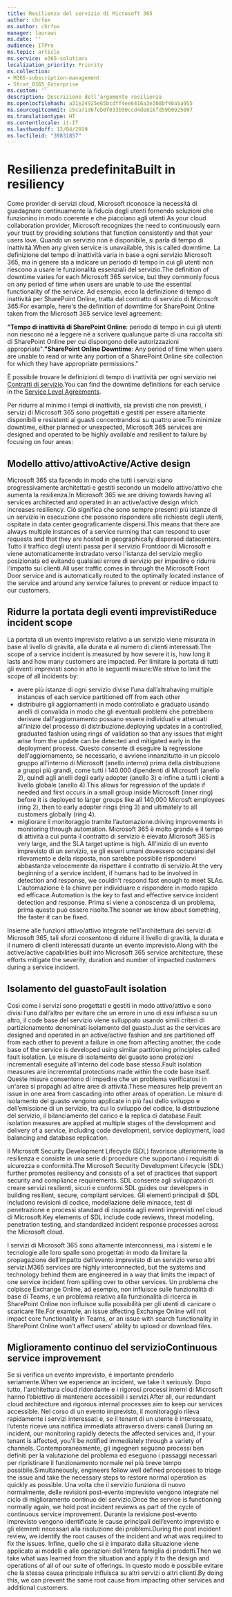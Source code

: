 ```yaml
---
title: Resilienza del servizio di Microsoft 365
author: chrfox
ms.author: chrfox
manager: laurawi
ms.date: ''
audience: ITPro
ms.topic: article
ms.service: o365-solutions
localization_priority: Priority
ms.collection:
- M365-subscription-management
- Strat_O365_Enterprise
ms.custom: ''
description: Descrizione dell’argomento resilienza
ms.openlocfilehash: a31e24925e65bcdff4ee6416a3e308bf46a5a955
ms.sourcegitcommit: c5ca71d6feb0f033b50ccd4de816fd59b0925007
ms.translationtype: HT
ms.contentlocale: it-IT
ms.lasthandoff: 12/04/2019
ms.locfileid: "39831857"
---
```

# <a name="built-in-resiliency"></a><span data-ttu-id="0a1f5-103">Resilienza predefinita</span><span class="sxs-lookup"><span data-stu-id="0a1f5-103">Built in resiliency</span></span>

<span data-ttu-id="0a1f5-104">Come provider di servizi cloud, Microsoft riconosce la necessità di guadagnare continuamente la fiducia degli utenti fornendo soluzioni che funzionino in modo coerente e che piacciano agli utenti.</span><span class="sxs-lookup"><span data-stu-id="0a1f5-104">As your cloud collaboration provider, Microsoft recognizes the need to continuously earn your trust by providing solutions that function consistently and that your users love.</span></span> <span data-ttu-id="0a1f5-105">Quando un servizio non è disponibile, si parla di tempo di inattività.</span><span class="sxs-lookup"><span data-stu-id="0a1f5-105">When any given service is unavailable, this is called downtime.</span></span> <span data-ttu-id="0a1f5-106">La definizione del tempo di inattività varia in base a ogni servizio Microsoft 365, ma in genere sta a indicare un periodo di tempo in cui gli utenti non riescono a usare le funzionalità essenziali del servizio.</span><span class="sxs-lookup"><span data-stu-id="0a1f5-106">The definition of downtime varies for each Microsoft 365 service, but they commonly focus on any period of time when users are unable to use the essential functionality of the service.</span></span> <span data-ttu-id="0a1f5-107">Ad esempio, ecco la definizione di tempo di inattività per SharePoint Online, tratta dal contratto di servizio di Microsoft 365:</span><span class="sxs-lookup"><span data-stu-id="0a1f5-107">For example, here's the definition of downtime for SharePoint Online taken from the Microsoft 365 service level agreement:</span></span>

<span data-ttu-id="0a1f5-108">**“Tempo di inattività di SharePoint Online**: periodo di tempo in cui gli utenti non riescono né a leggere né a scrivere qualunque parte di una raccolta siti di SharePoint Online per cui dispongono delle autorizzazioni appropriate".</span><span class="sxs-lookup"><span data-stu-id="0a1f5-108">**"SharePoint Online Downtime**: Any period of time when users are unable to read or write any portion of a SharePoint Online site collection for which they have appropriate permissions."</span></span>

<span data-ttu-id="0a1f5-109">È possibile trovare le definizioni di tempo di inattività per ogni servizio nei [Contratti di servizio](https://www.microsoftvolumelicensing.com/DocumentSearch.aspx?Mode=3&DocumentTypeId=37).</span><span class="sxs-lookup"><span data-stu-id="0a1f5-109">You can find the downtime definitions for each service in the [Service Level Agreements](https://www.microsoftvolumelicensing.com/DocumentSearch.aspx?Mode=3&DocumentTypeId=37).</span></span>

<span data-ttu-id="0a1f5-110">Per ridurre al minimo i tempi di inattività, sia previsti che non previsti, i servizi di Microsoft 365 sono progettati e gestiti per essere altamente disponibili e resistenti ai guasti concentrandosi su quattro aree:</span><span class="sxs-lookup"><span data-stu-id="0a1f5-110">To minimize downtime, either planned or unexpected, Microsoft 365 services are designed and operated to be highly available and resilient to failure by focusing on four areas:</span></span>

## <a name="activeactive-design"></a><span data-ttu-id="0a1f5-111">Modello attivo/attivo</span><span class="sxs-lookup"><span data-stu-id="0a1f5-111">Active/Active design</span></span>

<span data-ttu-id="0a1f5-112">Microsoft 365 sta facendo in modo che tutti i servizi siano progressivamente architettati e gestiti secondo un modello attivo/attivo che aumenta la resilienza.</span><span class="sxs-lookup"><span data-stu-id="0a1f5-112">In Microsoft 365 we are driving towards having all services architected and operated in an active/active design which increases resiliency.</span></span> <span data-ttu-id="0a1f5-113">Ciò significa che sono sempre presenti più istanze di un servizio in esecuzione che possono rispondere alle richieste degli utenti, ospitate in data center geograficamente dispersi.</span><span class="sxs-lookup"><span data-stu-id="0a1f5-113">This means that there are always multiple instances of a service running that can respond to user requests and that they are hosted in geographically dispersed datacenters.</span></span> <span data-ttu-id="0a1f5-114">Tutto il traffico degli utenti passa per il servizio Frontdoor di Microsoft e viene automaticamente instradato verso l'istanza del servizio meglio posizionata ed evitando qualsiasi errore di servizio per impedire o ridurre l'impatto sui clienti.</span><span class="sxs-lookup"><span data-stu-id="0a1f5-114">All user traffic comes in through the Microsoft Front Door service and is automatically routed to the optimally located instance of the service and around any service failures to prevent or reduce impact to our customers.</span></span>

## <a name="reduce-incident-scope"></a><span data-ttu-id="0a1f5-115">Ridurre la portata degli eventi imprevisti</span><span class="sxs-lookup"><span data-stu-id="0a1f5-115">Reduce incident scope</span></span>

<span data-ttu-id="0a1f5-116">La portata di un evento imprevisto relativo a un servizio viene misurata in base al livello di gravità, alla durata e al numero di clienti interessati.</span><span class="sxs-lookup"><span data-stu-id="0a1f5-116">The scope of a service incident is measured by how severe it is, how long it lasts and how many customers are impacted.</span></span> <span data-ttu-id="0a1f5-117">Per limitare la portata di tutti gli eventi imprevisti sono in atto le seguenti misure:</span><span class="sxs-lookup"><span data-stu-id="0a1f5-117">We strive to limit the scope of all incidents by:</span></span>

- <span data-ttu-id="0a1f5-118">avere più istanze di ogni servizio divise l’una dall’altra</span><span class="sxs-lookup"><span data-stu-id="0a1f5-118">having multiple instances of each service partitioned off from each other</span></span>
- <span data-ttu-id="0a1f5-119">distribuire gli aggiornamenti in modo controllato e graduato usando anelli di convalida in modo che gli eventuali problemi che potrebbero derivare dall'aggiornamento possano essere individuati e attenuati all'inizio del processo di distribuzione.</span><span class="sxs-lookup"><span data-stu-id="0a1f5-119">deploying updates in a controlled, graduated fashion using rings of validation so that any issues that might arise from the update can be detected and mitigated early in the deployment process.</span></span> <span data-ttu-id="0a1f5-120">Questo consente di eseguire la regressione dell'aggiornamento, se necessario, e avviene innanzitutto in un piccolo gruppo all'interno di Microsoft (anello interno) prima della distribuzione a gruppi più grandi, come tutti i 140.000 dipendenti di Microsoft (anello 2), quindi agli anelli degli early adopter (anello 3) e infine a tutti i clienti a livello globale (anello 4).</span><span class="sxs-lookup"><span data-stu-id="0a1f5-120">This allows for regression of the update if needed and first occurs in a small group inside Microsoft (inner ring) before it is deployed to larger groups like all 140,000 Microsft employees (ring 2), then to early adopter rings (ring 3) and ultimately to all customers globally (ring 4).</span></span>
- <span data-ttu-id="0a1f5-121">migliorare il monitoraggio tramite l’automazione.</span><span class="sxs-lookup"><span data-stu-id="0a1f5-121">driving improvements in monitoring through automation.</span></span> <span data-ttu-id="0a1f5-122">Microsoft 365 è molto grande e il tempo di attività a cui punta il contratto di servizio è elevato.</span><span class="sxs-lookup"><span data-stu-id="0a1f5-122">Microsoft 365 is very large, and the SLA target uptime is high.</span></span> <span data-ttu-id="0a1f5-123">All'inizio di un evento imprevisto di un servizio, se gli esseri umani dovessero occuparsi del rilevamento e della risposta, non sarebbe possibile rispondervi abbastanza velocemente da rispettare il contratto di servizio.</span><span class="sxs-lookup"><span data-stu-id="0a1f5-123">At the very beginning of a service incident, if humans had to be involved in detection and response, we couldn't respond fast enough to meet SLAs.</span></span> <span data-ttu-id="0a1f5-124">L'automazione è la chiave per individuare e rispondere in modo rapido ed efficace.</span><span class="sxs-lookup"><span data-stu-id="0a1f5-124">Automation is the key to fast and effective service incident detection and response.</span></span> <span data-ttu-id="0a1f5-125">Prima si viene a conoscenza di un problema, prima questo può essere risolto.</span><span class="sxs-lookup"><span data-stu-id="0a1f5-125">The sooner we know about something, the faster it can be fixed.</span></span>

<span data-ttu-id="0a1f5-126">Insieme alle funzioni attivo/attivo integrate nell'architettura dei servizi di Microsoft 365, tali sforzi consentono di ridurre il livello di gravità, la durata e il numero di clienti interessati durante un evento imprevisto.</span><span class="sxs-lookup"><span data-stu-id="0a1f5-126">Along with the active/active capabilities built into Microsoft 365 service architecture, these efforts mitigate the severity, duration and number of impacted customers during a service incident.</span></span>  

## <a name="fault-isolation"></a><span data-ttu-id="0a1f5-127">Isolamento del guasto</span><span class="sxs-lookup"><span data-stu-id="0a1f5-127">Fault isolation</span></span>

<span data-ttu-id="0a1f5-128">Così come i servizi sono progettati e gestiti in modo attivo/attivo e sono divisi l’uno dall’altro per evitare che un errore in uno di essi influisca su un altro, il code base del servizio viene sviluppato usando simili criteri di partizionamento denominati isolamento del guasto.</span><span class="sxs-lookup"><span data-stu-id="0a1f5-128">Just as the services are designed and operated in an active/active fashion and are partitioned off from each other to prevent a failure in one from affecting another, the code base of the service is developed using similar partitioning principles called fault isolation.</span></span> <span data-ttu-id="0a1f5-129">Le misure di isolamento del guasto sono protezioni incrementali eseguite all'interno del code base stesso.</span><span class="sxs-lookup"><span data-stu-id="0a1f5-129">Fault isolation measures are incremental protections made within the code base itself.</span></span> <span data-ttu-id="0a1f5-130">Queste misure consentono di impedire che un problema verificatosi in un'area si propaghi ad altre aree di attività.</span><span class="sxs-lookup"><span data-stu-id="0a1f5-130">These measures help prevent an issue in one area from cascading into other areas of operation.</span></span>
<span data-ttu-id="0a1f5-131">Le misure di isolamento del guasto vengono applicate in più fasi dello sviluppo e dell’emissione di un servizio, tra cui lo sviluppo del codice, la distribuzione del servizio, il bilanciamento del carico e la replica di database.</span><span class="sxs-lookup"><span data-stu-id="0a1f5-131">Fault isolation measures are applied at multiple stages of the development and delivery of a service, including code development, service deployment, load balancing and database replication.</span></span>

<span data-ttu-id="0a1f5-132">Il Microsoft Security Development Lifecycle (SDL) favorisce ulteriormente la resilienza e consiste in una serie di procedure che supportano i requisiti di sicurezza e conformità.</span><span class="sxs-lookup"><span data-stu-id="0a1f5-132">The Microsoft Security Development Lifecycle (SDL) further promotes resiliency and consists of a set of practices that support security and compliance requirements.</span></span> <span data-ttu-id="0a1f5-133">SDL consente agli sviluppatori di creare servizi resilienti, sicuri e conformi.</span><span class="sxs-lookup"><span data-stu-id="0a1f5-133">SDL guides our developers in building resilient, secure, compliant services.</span></span> <span data-ttu-id="0a1f5-134">Gli elementi principali di SDL includono revisioni di codice, modellazione delle minacce, test di penetrazione e processi standard di risposta agli eventi imprevisti nel cloud di Microsoft.</span><span class="sxs-lookup"><span data-stu-id="0a1f5-134">Key elements of SDL include code reviews, threat modeling, penetration testing, and standardized incident response processes across the Microsoft cloud.</span></span>

<span data-ttu-id="0a1f5-135">I servizi di Microsoft 365 sono altamente interconnessi, ma i sistemi e le tecnologie alle loro spalle sono progettati in modo da limitare la propagazione dell’impatto dell’evento imprevisto di un servizio verso altri servizi.</span><span class="sxs-lookup"><span data-stu-id="0a1f5-135">M365 services are highly interconnected, but the systems and technology behind them are engineered in a way that limits the impact of one service incident from spilling over to other services.</span></span> <span data-ttu-id="0a1f5-136">Un problema che colpisce Exchange Online, ad esempio, non influisce sulle funzionalità di base di Teams, e un problema relativo alla funzionalità di ricerca in SharePoint Online non influisce sulla possibilità per gli utenti di caricare o scaricare file.</span><span class="sxs-lookup"><span data-stu-id="0a1f5-136">For example, an issue affecting Exchange Online will not impact core functionality in Teams, or an issue with search functionality in SharePoint Online won’t affect users’ ability to upload or download files.</span></span>

## <a name="continuous-service-improvement"></a><span data-ttu-id="0a1f5-137">Miglioramento continuo del servizio</span><span class="sxs-lookup"><span data-stu-id="0a1f5-137">Continuous service improvement</span></span>

<span data-ttu-id="0a1f5-138">Se si verifica un evento imprevisto, è importante prenderlo seriamente.</span><span class="sxs-lookup"><span data-stu-id="0a1f5-138">When we experience an incident, we take it seriously.</span></span> <span data-ttu-id="0a1f5-139">Dopo tutto, l'architettura cloud ridondante e i rigorosi processi interni di Microsoft hanno l’obiettivo di mantenere accessibili i servizi.</span><span class="sxs-lookup"><span data-stu-id="0a1f5-139">After all, our redundant cloud architecture and rigorous internal processes aim to keep our services accessible.</span></span> <span data-ttu-id="0a1f5-140">Nel corso di un evento imprevisto, il monitoraggio rileva rapidamente i servizi interessati e, se il tenant di un utente è interessato, l’utente riceve una notifica immediata attraverso diversi canali.</span><span class="sxs-lookup"><span data-stu-id="0a1f5-140">During an incident, our monitoring rapidly detects the affected services and, if your tenant is affected, you'll be notified immediately through a variety of channels.</span></span> <span data-ttu-id="0a1f5-141">Contemporaneamente, gli ingegneri seguono processi ben definiti per la valutazione del problema ed eseguono i passaggi necessari per ripristinare il funzionamento normale nel più breve tempo possibile.</span><span class="sxs-lookup"><span data-stu-id="0a1f5-141">Simultaneously, engineers follow well defined processes to triage the issue and take the necessary steps to restore normal operation as quickly as possible.</span></span> <span data-ttu-id="0a1f5-142">Una volta che il servizio funziona di nuovo normalmente, delle revisioni post-evento imprevisto vengono integrate nel ciclo di miglioramento continuo del servizio.</span><span class="sxs-lookup"><span data-stu-id="0a1f5-142">Once the service is functioning normally again, we hold post incident reviews as part of the cycle of continuous service improvement.</span></span> <span data-ttu-id="0a1f5-143">Durante la revisione post-evento imprevisto vengono identificate le cause principali dell’evento imprevisto e gli elementi necessari alla risoluzione dei problemi.</span><span class="sxs-lookup"><span data-stu-id="0a1f5-143">During the post incident review, we identify the root causes of the incident and what was required to fix the issues.</span></span> <span data-ttu-id="0a1f5-144">Infine, quello che si è imparato dalla situazione viene applicato ai modelli e alle operazioni dell’intera famiglia di prodotti.</span><span class="sxs-lookup"><span data-stu-id="0a1f5-144">Then we take what was learned from the situation and apply it to the design and operations of all of our suite of offerings.</span></span> <span data-ttu-id="0a1f5-145">In questo modo è possibile evitare che la stessa causa principale influisca su altri servizi o altri clienti.</span><span class="sxs-lookup"><span data-stu-id="0a1f5-145">By doing this, we can prevent the same root cause from impacting other services and additional customers.</span></span>
